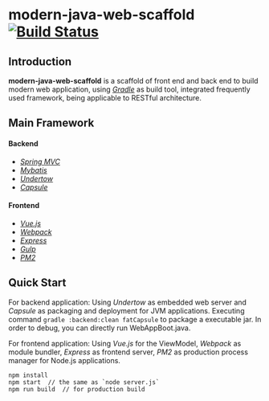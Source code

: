 # modern-java-web-scaffold [![Build Status](https://travis-ci.org/lavenderx/modern-java-web-scaffold.svg?branch=master)](https://travis-ci.org/lavenderx/modern-java-web-scaffold)

## Introduction
**modern-java-web-scaffold** is a scaffold of front end and back end to build modern web application, using *[Gradle](http://gradle.org/)* as build tool, integrated frequently used framework, being applicable to RESTful architecture.

## Main Framework
#### Backend
* *[Spring MVC](http://docs.spring.io/spring/docs/current/spring-framework-reference/html/mvc.html)*
* *[Mybatis](http://mybatis.github.io/mybatis-3/)*
* *[Undertow](http://undertow.io/)*
* *[Capsule](http://www.capsule.io/)*

#### Frontend
* *[Vue.js](http://vuejs.org/)*
* *[Webpack](https://webpack.github.io/)*
* *[Express](http://expressjs.com/)*
* *[Gulp](http://gulpjs.com/)*
* *[PM2](http://pm2.keymetrics.io/)*


## Quick Start
For backend application:
Using *Undertow* as embedded web server and *Capsule* as packaging and deployment for JVM applications. Executing command ``` gradle :backend:clean fatCapsule ``` to package a executable jar. In order to debug, you can directly run WebAppBoot.java.

For frontend application:
Using *Vue.js* for the ViewModel, *Webpack* as module bundler, *Express* as frontend server, *PM2* as production process manager for Node.js applications.
```
npm install
npm start  // the same as `node server.js`
npm run build  // for production build

```